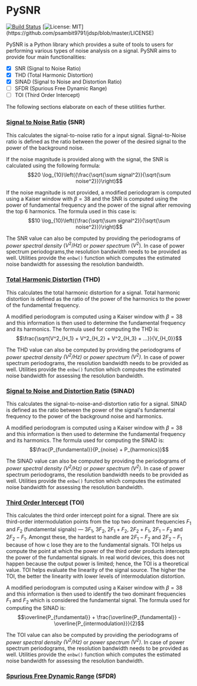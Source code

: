 # PySNR

[![Build Status](https://app.travis-ci.com/psambit9791/pysnr.svg?branch=master)](https://app.travis-ci.com/psambit9791/pysnr)
[![License: MIT](https://img.shields.io/badge/License-MIT-blue.svg?)](https://github.com/psambit9791/jdsp/blob/master/LICENSE)

PySNR is a Python library which provides a suite of tools to users for performing various types of noise analysis on 
a signal. PySNR aims to provide four main functionalities:
- [x] SNR (Signal to Noise Ratio)
- [x] THD (Total Harmonic Distortion)
- [x] SINAD (Signal to Noise and Distortion Ratio)
- [ ] SFDR (Spurious Free Dynamic Range)
- [ ] TOI (Third Order Intercept)

The following sections elaborate on each of these utilities further.


### <u>Signal to Noise Ratio</u> (SNR)

This calculates the signal-to-noise ratio for a input signal. Signal-to-Noise ratio is defined as the ratio 
between the power of the desired signal to the power of the background noise.

If the noise magnitude is provided along with the signal, the SNR is calculated using the following formula: 
$$20 \log_{10}\left({\frac{\sqrt{\sum signal^2}}{\sqrt{\sum noise^2}}}\right)$$

If the noise magnitude is not provided, a modified periodogram is computed using a Kaiser window with $\beta = 38$
and the SNR is computed using the power of fundamental frequency and the power of the signal after removing the top 6 
harmonics. The formula used in this case is:
$$10 \log_{10}\left({\frac{\sqrt{\sum signal^2}}{\sqrt{\sum noise^2}}}\right)$$

The SNR value can also be computed by providing the periodograms of *power spectral density* $(V^{2}/Hz)$ or 
*power spectrum* $(V^{2})$. In case of power spectrum periodograms,the resolution bandwidth needs to be provided 
as well. Utilities provide the ```enbw()``` function which computes the estimated noise bandwidth for assessing 
the resolution bandwidth.


### <u>Total Harmonic Distortion</u> (THD)

This calculates the total harmonic distortion for a signal. Total harmonic distortion is defined as the ratio
of the power of the harmonics to the power of the fundamental frequency.

A modified periodogram is computed using a Kaiser window with $\beta = 38$ and this information is then used to 
determine the fundamental frequency and its harmonics. The formula used for computing the THD is:
$$\frac{\sqrt{V^2_{H_1} + V^2_{H_2} + V^2_{H_3} + ...}}{V_{H_0}}$$

The THD value can also be computed by providing the periodograms of *power spectral density $(V^{2}/Hz)$* or 
*power spectrum $(V^{2})$*. In case of power spectrum periodograms, the resolution bandwidth needs to be provided 
as well. Utilities provide the ```enbw()``` function which computes the estimated noise bandwidth for assessing 
the resolution bandwidth.


### <u>Signal to Noise and Distortion Ratio</u> (SINAD)

This calculates the signal-to-noise-and-distortion ratio for a signal. SINAD is defined as the ratio between the 
power of the signal's fundamental frequency to the power of the background noise and harmonics.

A modified periodogram is computed using a Kaiser window with $\beta = 38$ and this information is then used to 
determine the fundamental frequency and its harmonics. The formula used for computing the SINAD is:
$$\frac{P_{fundamental}}{P_{noise} + P_{harmonics}}$$

The SINAD value can also be computed by providing the periodograms of *power spectral density $(V^{2}/Hz)$* or 
*power spectrum $(V^{2})$*. In case of power spectrum periodograms, the resolution bandwidth needs to be provided 
as well. Utilities provide the ```enbw()``` function which computes the estimated noise bandwidth for assessing 
the resolution bandwidth.

### <u>Third Order Intercept</u> (TOI)

This calculates the third order intercept point for a signal. There are six third-order intermodulation points from the 
top two dominant frequencies $F_1$ and $F_2$ (fundamental signals) &mdash; $3F_1$, $3F_2$, $2F_1 + F_2$, $2F_2 + F_1$, 
$2F_1 - F_2$ and $2F_2 - F_1$. Amongst these, the hardest to handle are $2F_1 - F_2$ and $2F_2 - F_1$ because of how c
lose they are to the fundamental signals. TOI helps us compute the point at which the power of the third order products 
intercepts the power of the fundamental signals. In real world devices, this does not happen because the output power is 
limited; hence, the TOI is a theoretical value. TOI helps evaluate the linearity of the signal source. The higher the 
TOI, the better the linearity with lower levels of intermodulation distortion.

A modified periodogram is computed using a Kaiser window with $\beta = 38$ and this information is then used to identify
the two dominant frequencies $F_1$ and $F_2$ which is considered the fundamental signal. The formula used for computing the SINAD is:
$$\overline{P_{fundamental}} + \frac{\overline{P_{fundamental}} - \overline{P_{intermodulation}}}{2}$$

The TOI value can also be computed by providing the periodograms of *power spectral density $(V^{2}/Hz)$* or 
*power spectrum $(V^{2})$*. In case of power spectrum periodograms, the resolution bandwidth needs to be provided 
as well. Utilities provide the ```enbw()``` function which computes the estimated noise bandwidth for assessing 
the resolution bandwidth.

### <u>Spurious Free Dynamic Range</u> (SFDR)
